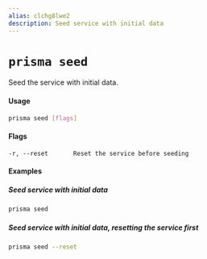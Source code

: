 ```yaml
---
alias: clchg8lwe2
description: Seed service with initial data
---
```


# `prisma seed`

Seed the service with initial data.

#### Usage

```sh
prisma seed [flags]
```

#### Flags

```
-r, --reset       Reset the service before seeding
```

#### Examples

##### Seed service with initial data

```sh
prisma seed
```

##### Seed service with initial data, resetting the service first

```sh
prisma seed --reset
```
